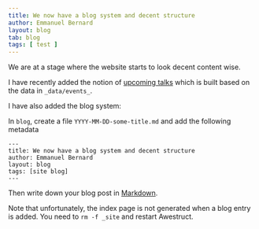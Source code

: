 ```yaml
---
title: We now have a blog system and decent structure
author: Emmanuel Bernard
layout: blog
tab: blog
tags: [ test ]
---
```

We are at a stage where the website starts to look decent content wise. 

I have recently added the notion of [upcoming talks](/community/events)
which is built based on the data in `_data/events_`.

I have also added the blog system:

In `blog`, create a file `YYYY-MM-DD-some-title.md` and add the following metadata

    ---
    title: We now have a blog system and decent structure
    author: Emmanuel Bernard
    layout: blog
    tags: [site blog]
    ---

Then write down your blog post in [Markdown](/md-sample.md).

Note that unfortunately, the index page is not generated when a blog entry is added.
You need to `rm -f _site` and restart Awestruct.
